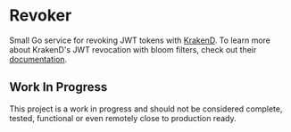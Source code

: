 Revoker
=======

Small Go service for revoking JWT tokens with [KrakenD](https://www.krakend.io/). To learn more about KrakenD's JWT revocation with bloom filters, check out their [documentation](https://www.krakend.io/docs/authorization/revoking-tokens/).

## Work In Progress

This project is a work in progress and should not be considered complete, tested, functional or even remotely close to production ready.
